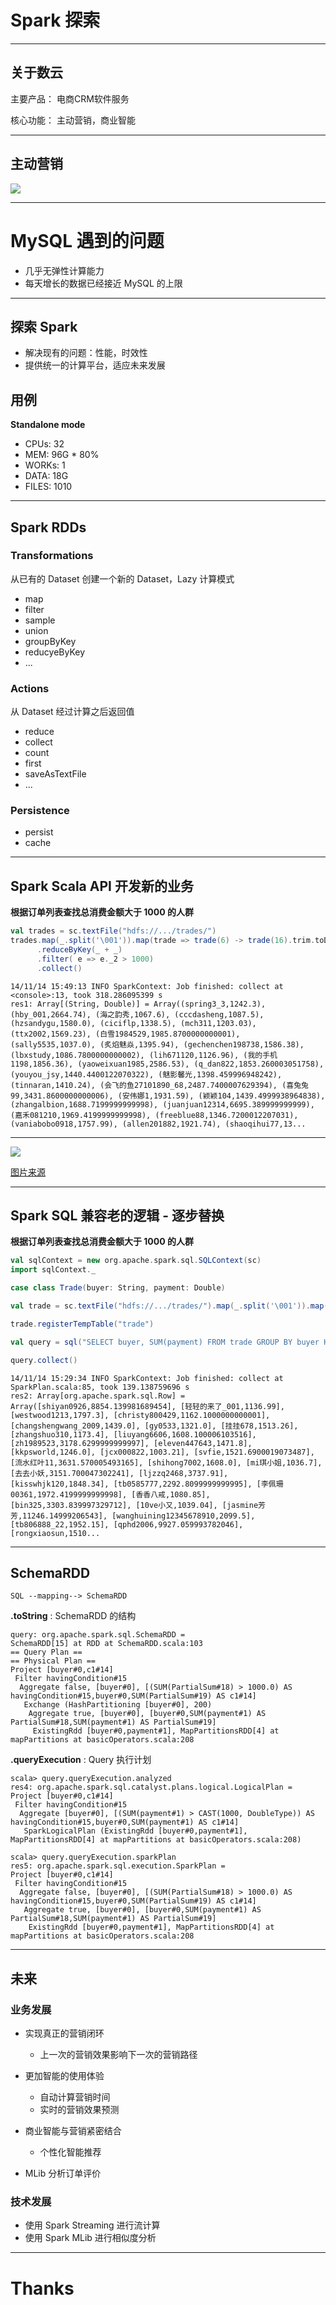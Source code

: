 # Spark 探索

---

## 关于数云

主要产品： 电商CRM软件服务

核心功能： 主动营销，商业智能

---

## 主动营销

![](https://raw.githubusercontent.com/aiyanbo/scala-meetup-2014-11-16/master/images/ccms-nodes.png)
<!-- 精准筛选用户 -> 确定营销内容 -> 选择营销渠道 -> 选择营销时间并执行 -> 获得响应数据 -> 生成效果报告 -->

---

# MySQL 遇到的问题

- 几乎无弹性计算能力
- 每天增长的数据已经接近 MySQL 的上限

---

## 探索 Spark

- 解决现有的问题：性能，时效性
- 提供统一的计算平台，适应未来发展

## 用例

**Standalone mode**

- CPUs: 32
- MEM: 96G * 80%
- WORKs: 1
- DATA: 18G
- FILES: 1010

---

## Spark RDDs

### Transformations

从已有的 Dataset 创建一个新的 Dataset，Lazy 计算模式

- map
- filter
- sample
- union
- groupByKey
- reducyeByKey
- ...

### Actions

从 Dataset 经过计算之后返回值

- reduce
- collect
- count
- first
- saveAsTextFile
- ...

### Persistence

- persist
- cache

---

## Spark Scala API 开发新的业务

**根据订单列表查找总消费金额大于 1000 的人群**

```scala
val trades = sc.textFile("hdfs://.../trades/")
trades.map(_.split('\001')).map(trade => trade(6) -> trade(16).trim.toDouble)
      .reduceByKey(_ + _)
      .filter( e => e._2 > 1000)
      .collect()
```

```
14/11/14 15:49:13 INFO SparkContext: Job finished: collect at <console>:13, took 318.286095399 s
res1: Array[(String, Double)] = Array((spring3_3,1242.3), (hby_001,2664.74), (海之韵秀,1067.6), (cccdasheng,1087.5), (hzsandygu,1580.0), (ciciflp,1338.5), (mch311,1203.03), (ttx2002,1569.23), (白雪1984529,1985.8700000000001), (sally5535,1037.0), (炙焰魅焱,1395.94), (gechenchen198738,1586.38), (lbxstudy,1086.7800000000002), (lih671120,1126.96), (我的手机1198,1856.36), (yaoweixuan1985,2586.53), (q_dan822,1853.260003051758), (youyou_jsy,1440.4400122070322), (魅影馨光,1398.459996948242), (tinnaran,1410.24), (会飞的鱼27101890_68,2487.7400007629394), (喜兔兔99,3431.8600000000006), (安伟娜1,1931.59), (颖颖104,1439.4999938964838), (zhangalbion,1688.7199999999998), (juanjuan12314,6695.389999999999), (嘉禾081210,1969.4199999999998), (freeblue88,1346.7200012207031), (vaniabobo0918,1757.99), (allen201882,1921.74), (shaoqihui77,13...
```

---

![](https://raw.githubusercontent.com/aiyanbo/databricks-spark-knowledge-base-zh-cn/master/images/reduce_by.png)

[图片来源](http://databricks.gitbooks.io/databricks-spark-knowledge-base/content/best_practices/prefer_reducebykey_over_groupbykey.html)

---

## Spark SQL 兼容老的逻辑 - 逐步替换

**根据订单列表查找总消费金额大于 1000 的人群**

```scala
val sqlContext = new org.apache.spark.sql.SQLContext(sc)
import sqlContext._

case class Trade(buyer: String, payment: Double)

val trade = sc.textFile("hdfs://.../trades/").map(_.split('\001')).map(t => Trade(t(6), t(16).trim.toDouble))

trade.registerTempTable("trade")

val query = sql("SELECT buyer, SUM(payment) FROM trade GROUP BY buyer HAVING SUM(payment) > 1000")

query.collect()

```

```
14/11/14 15:29:34 INFO SparkContext: Job finished: collect at SparkPlan.scala:85, took 139.138759696 s
res2: Array[org.apache.spark.sql.Row] = Array([shiyan0926,8854.139981689454], [轻轻的来了_001,1136.99], [westwood1213,1797.3], [christy800429,1162.1000000000001], [changshengwang_2009,1439.0], [gy0533,1321.0], [挂挂678,1513.26], [zhangshuo310,1173.4], [liuyang6606,1608.100006103516], [zh1989523,3178.6299999999997], [eleven447643,1471.8], [kkpsworld,1246.0], [jcx000822,1003.21], [svfie,1521.6900019073487], [流水红叶11,3631.570005493165], [shihong7002,1608.0], [mi琪小姐,1036.7], [去去小妖,3151.700047302241], [ljzzq2468,3737.91], [kisswhjk120,1848.34], [tb0585777,2292.8099999999995], [李佩珊00361,1972.4199999999998], [香香八戒,1080.85], [bin325,3303.839997329712], [10ve小又,1039.04], [jasmine芳芳,11246.14999206543], [wanghuining12345678910,2099.5], [tb806888_22,1952.15], [qphd2006,9927.059993782046], [rongxiaosun,1510...
```

---

## SchemaRDD

```
SQL --mapping--> SchemaRDD
```

**.toString** : SchemaRDD 的结构

```
query: org.apache.spark.sql.SchemaRDD = 
SchemaRDD[15] at RDD at SchemaRDD.scala:103
== Query Plan ==
== Physical Plan ==
Project [buyer#0,c1#14]
 Filter havingCondition#15
  Aggregate false, [buyer#0], [(SUM(PartialSum#18) > 1000.0) AS havingCondition#15,buyer#0,SUM(PartialSum#19) AS c1#14]
   Exchange (HashPartitioning [buyer#0], 200)
    Aggregate true, [buyer#0], [buyer#0,SUM(payment#1) AS PartialSum#18,SUM(payment#1) AS PartialSum#19]
     ExistingRdd [buyer#0,payment#1], MapPartitionsRDD[4] at mapPartitions at basicOperators.scala:208
```

**.queryExecution** : Query 执行计划

```
scala> query.queryExecution.analyzed
res4: org.apache.spark.sql.catalyst.plans.logical.LogicalPlan = 
Project [buyer#0,c1#14]
 Filter havingCondition#15
  Aggregate [buyer#0], [(SUM(payment#1) > CAST(1000, DoubleType)) AS havingCondition#15,buyer#0,SUM(payment#1) AS c1#14]
   SparkLogicalPlan (ExistingRdd [buyer#0,payment#1], MapPartitionsRDD[4] at mapPartitions at basicOperators.scala:208)
```

```
scala> query.queryExecution.sparkPlan
res5: org.apache.spark.sql.execution.SparkPlan = 
Project [buyer#0,c1#14]
 Filter havingCondition#15
  Aggregate false, [buyer#0], [(SUM(PartialSum#18) > 1000.0) AS havingCondition#15,buyer#0,SUM(PartialSum#19) AS c1#14]
   Aggregate true, [buyer#0], [buyer#0,SUM(payment#1) AS PartialSum#18,SUM(payment#1) AS PartialSum#19]
    ExistingRdd [buyer#0,payment#1], MapPartitionsRDD[4] at mapPartitions at basicOperators.scala:208
```

---

## 未来

### 业务发展

- 实现真正的营销闭环
  
  * 上一次的营销效果影响下一次的营销路径

- 更加智能的使用体验

  * 自动计算营销时间
  * 实时的营销效果预测

- 商业智能与营销紧密结合

  * 个性化智能推荐

- MLib 分析订单评价

### 技术发展

- 使用 Spark Streaming 进行流计算
- 使用 Spark MLib 进行相似度分析

---

# Thanks
